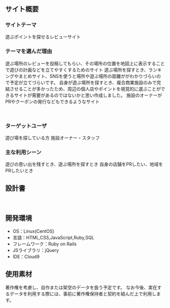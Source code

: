 # <!--遊びの～と-->

## サイト概要
### サイトテーマ
遊ぶポイントを探せるレビューサイト 
​
### テーマを選んだ理由
遊ぶ場所のレビューを投稿してもらい、その場所の位置を地図上に表示することで遊びの計画などを立てやすくするためのサイト
遊ぶ場所を探すとき、ランキングやまとめサイト、SNSを使うと場所や遊ぶ場所の距離ががわかりづらいので予定が立てづらいです。
自身が遊ぶ場所を探すとき、複合商業施設のみで完結させることが多かったため、周辺の個人店やポイントを視覚的に選ぶことができるサイトが需要があるのではないかと思い作成しました。
施設のオーナーがPRやクーポンの発行などもできるようなサイト

​
### ターゲットユーザ
遊び場を探している方
施設オーナー・スタッフ
​
### 主な利用シーン
遊びの思い出を残すとき、遊ぶ場所を探すとき
自身の店舗をPRしたい、地域をPRしたいとき
​
## 設計書
<!-- 後ほど作成予定 -->
​
## 開発環境
- OS：Linux(CentOS)
- 言語：HTML,CSS,JavaScript,Ruby,SQL
- フレームワーク：Ruby on Rails
- JSライブラリ：jQuery
- IDE：Cloud9
​
## 使用素材
著作権を考慮し、自作または架空のデータを扱う予定です。
なお今後、実在するデータを利用する際には、事前に著作権保持者と契約を結んだ上で利用します。
